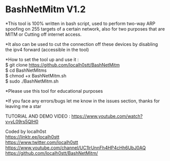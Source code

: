 # BashNetMitm V1.2
*This tool is 100% written in bash script, used to perform two-way ARP spoofing on 255 targets of a certain network, also for two purposes that are MITM or Cutting off internet access.

*It also can be used to cut the connection off these devices by disabling the ipv4 forward (accessible in the tool)

*How to set the tool up and use it :  
  $  git clone https://github.com/localh0stt/BashNetMitm  
  $ cd BashNetMitms  
  $ chmod +x BashNetMitm.sh   
  $ sudo ./BashNetMitm.sh

*Please use this tool for educational purposes

*If you face any errors/bugs let me know in the issues section, thanks for leaving me a star

TUTORIAL AND DEMO VIDEO : https://www.youtube.com/watch?v=yL09rs5QlH0  

Coded by localh0st  
https://linktr.ee/localh0stt  
https://www.twitter.com/localh0stt  
https://www.youtube.com/channel/UC1IrUnnFh4HP4cHh6UbJ0AQ  
https://github.com/localh0stt/BashNetMitm/
